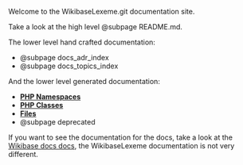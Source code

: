 Welcome to the WikibaseLexeme.git documentation site.

Take a look at the high level @subpage README.md.

The lower level hand crafted documentation:
* @subpage docs_adr_index
* @subpage docs_topics_index

And the lower level generated documentation:
* [**PHP Namespaces**](namespaces.html)
* [**PHP Classes**](annotated.html)
* [**Files**](files.html)
* @subpage deprecated

If you want to see the documentation for the docs,
take a look at the [Wikibase docs docs](https://doc.wikimedia.org/Wikibase/master/php/docs_documentation.html),
the WikibaseLexeme documentation is not very different.
